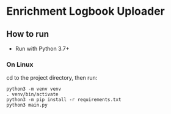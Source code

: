 # Enrichment Logbook Uploader

## How to run

- Run with Python 3.7+

### On Linux


cd to the project directory, then run:

```
python3 -m venv venv
. venv/bin/activate
python3 -m pip install -r requirements.txt
python3 main.py
```